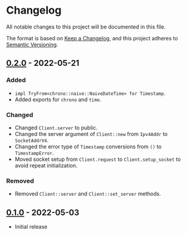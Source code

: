 # Changelog
All notable changes to this project will be documented in this file.

The format is based on [Keep a Changelog](https://keepachangelog.com/en/1.0.0/),
and this project adheres to [Semantic Versioning](https://semver.org/spec/v2.0.0.html).

## [0.2.0] - 2022-05-21
### Added
- `impl TryFrom<chrono::naive::NaiveDateTime> for Timestamp`.
- Added exports for `chrono` and `time`.

### Changed
- Changed `Client.server` to public.
- Changed the server argument of `Client::new` from `Ipv4Addr` to `SocketAddrV4`.
- Changed the error type of `Timestamp` conversions from `()` to `TimestampError`.
- Moved socket setup from `Client.request` to `Client.setup_socket` to avoid repeat initialization.

### Removed
- Removed `Client::server` and `Client::set_server` methods.

## [0.1.0] - 2022-05-03
- Initial release

[Unreleased]: https://github.com/newAM/w5500-rs/compare/sntp%2Fv0.2.0...HEAD
[0.2.0]: https://github.com/newAM/w5500-rs/compare/sntp%2Fv0.1.0...sntp%2Fv0.2.0
[0.1.0]: https://github.com/newAM/w5500-rs/releases/tag/sntp%2Fv0.1.0
